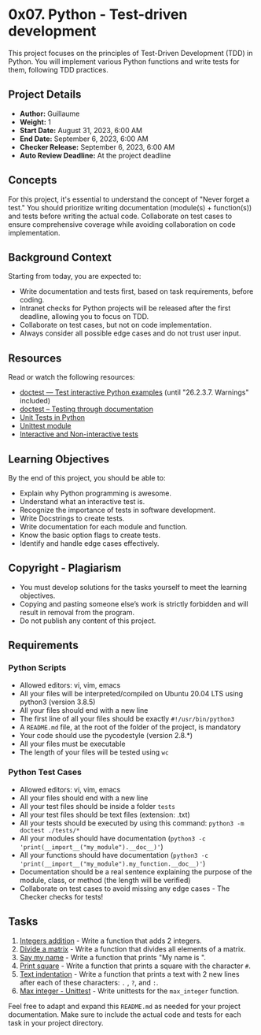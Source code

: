 # 0x07. Python - Test-driven development

This project focuses on the principles of Test-Driven Development (TDD) in Python. You will implement various Python functions and write tests for them, following TDD practices.

## Project Details

- **Author:** Guillaume
- **Weight:** 1
- **Start Date:** August 31, 2023, 6:00 AM
- **End Date:** September 6, 2023, 6:00 AM
- **Checker Release:** September 6, 2023, 6:00 AM
- **Auto Review Deadline:** At the project deadline

## Concepts

For this project, it's essential to understand the concept of "Never forget a test." You should prioritize writing documentation (module(s) + function(s)) and tests before writing the actual code. Collaborate on test cases to ensure comprehensive coverage while avoiding collaboration on code implementation.

## Background Context

Starting from today, you are expected to:

- Write documentation and tests first, based on task requirements, before coding.
- Intranet checks for Python projects will be released after the first deadline, allowing you to focus on TDD.
- Collaborate on test cases, but not on code implementation.
- Always consider all possible edge cases and do not trust user input.

## Resources

Read or watch the following resources:

- [doctest — Test interactive Python examples](https://docs.python.org/3/library/doctest.html) (until "26.2.3.7. Warnings" included)
- [doctest – Testing through documentation](https://docs.python.org/3/library/doctest.html)
- [Unit Tests in Python](https://docs.python.org/3/library/unittest.html)
- [Unittest module](https://docs.python.org/3/library/unittest.html)
- [Interactive and Non-interactive tests](https://docs.python.org/3/library/doctest.html#what-are-interactive-and-non-interactive-tests)

## Learning Objectives

By the end of this project, you should be able to:

- Explain why Python programming is awesome.
- Understand what an interactive test is.
- Recognize the importance of tests in software development.
- Write Docstrings to create tests.
- Write documentation for each module and function.
- Know the basic option flags to create tests.
- Identify and handle edge cases effectively.

## Copyright - Plagiarism

- You must develop solutions for the tasks yourself to meet the learning objectives.
- Copying and pasting someone else’s work is strictly forbidden and will result in removal from the program.
- Do not publish any content of this project.

## Requirements

### Python Scripts

- Allowed editors: vi, vim, emacs
- All your files will be interpreted/compiled on Ubuntu 20.04 LTS using python3 (version 3.8.5)
- All your files should end with a new line
- The first line of all your files should be exactly `#!/usr/bin/python3`
- A `README.md` file, at the root of the folder of the project, is mandatory
- Your code should use the pycodestyle (version 2.8.*)
- All your files must be executable
- The length of your files will be tested using `wc`

### Python Test Cases

- Allowed editors: vi, vim, emacs
- All your files should end with a new line
- All your test files should be inside a folder `tests`
- All your test files should be text files (extension: .txt)
- All your tests should be executed by using this command: `python3 -m doctest ./tests/*`
- All your modules should have documentation (`python3 -c 'print(__import__("my_module").__doc__)'`)
- All your functions should have documentation (`python3 -c 'print(__import__("my_module").my_function.__doc__)'`)
- Documentation should be a real sentence explaining the purpose of the module, class, or method (the length will be verified)
- Collaborate on test cases to avoid missing any edge cases - The Checker checks for tests!

## Tasks

1. [Integers addition](./0-add_integer.py) - Write a function that adds 2 integers.
2. [Divide a matrix](./2-matrix_divided.py) - Write a function that divides all elements of a matrix.
3. [Say my name](./3-say_my_name.py) - Write a function that prints "My name is <first name> <last name>".
4. [Print square](./4-print_square.py) - Write a function that prints a square with the character `#`.
5. [Text indentation](./5-text_indentation.py) - Write a function that prints a text with 2 new lines after each of these characters: `.` , `?`, and `:`.
6. [Max integer - Unittest](./6-max_integer.py) - Write unittests for the `max_integer` function.

Feel free to adapt and expand this `README.md` as needed for your project documentation. Make sure to include the actual code and tests for each task in your project directory.

